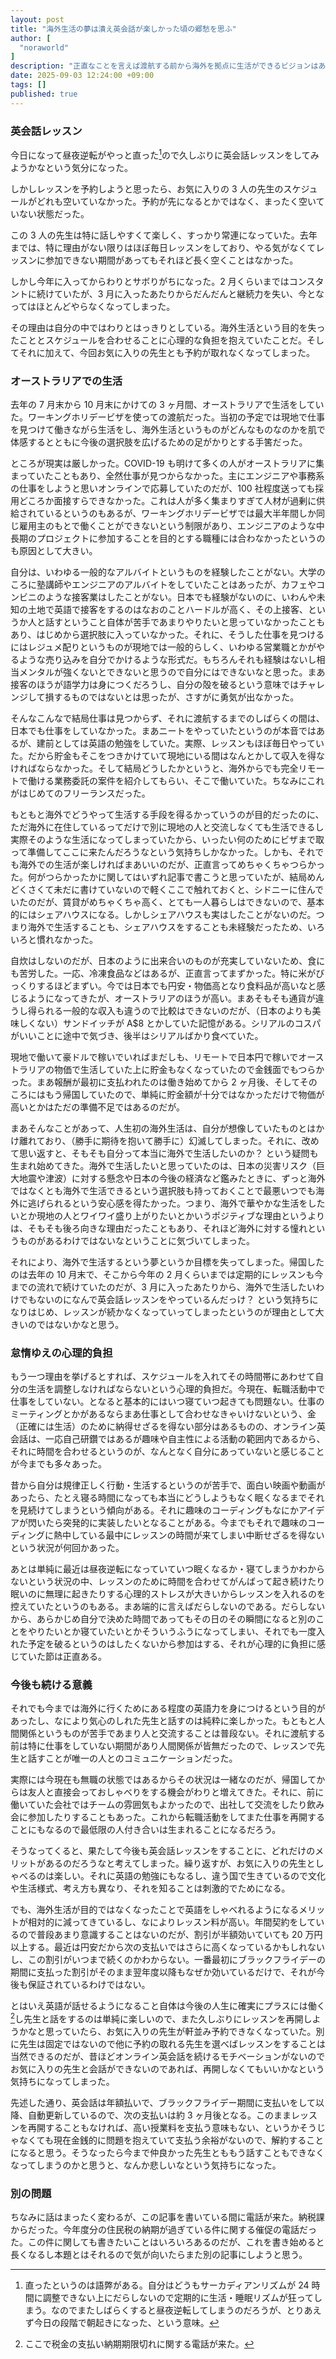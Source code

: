 ```yaml
---
layout: post
title: "海外生活の夢は潰え英会話が楽しかった頃の郷愁を思ふ"
author: [
  "noraworld"
]
description: "正直なことを言えば渡航する前から海外を拠点に生活ができるビジョンはあまり立っていなかったし、海外生活という目標がなくなったことにより、それまでほぼ毎日やっていたオンライン英会話も続かなくなって、まあ結局こうなったかという脱力した気持ちと、もう気の知れた先生とは話すことができないかもしれないという哀愁を語る。"
date: 2025-09-03 12:24:00 +09:00
tags: []
published: true
---
```


### 英会話レッスン
今日になって昼夜逆転がやっと直った[^circadian_rhythm]ので久しぶりに英会話レッスンをしてみようかなという気分になった。

[^circadian_rhythm]: 直ったというのは語弊がある。自分はどうもサーカディアンリズムが 24 時間に調整できない上にだらしないので定期的に生活・睡眠リズムが狂ってしまう。なのでまたしばらくすると昼夜逆転してしまうのだろうが、とりあえず今日の段階で朝起きになった、という意味。

しかしレッスンを予約しようと思ったら、お気に入りの 3 人の先生のスケジュールがどれも空いていなかった。予約が先になるとかではなく、まったく空いていない状態だった。

この 3 人の先生は特に話しやすくて楽しく、すっかり常連になっていた。去年までは、特に理由がない限りはほぼ毎日レッスンをしており、やる気がなくてレッスンに参加できない期間があってもそれほど長く空くことはなかった。

しかし今年に入ってからわりとサボりがちになった。2 月くらいまではコンスタントに続けていたが、3 月に入ったあたりからだんだんと継続力を失い、今となってはほとんどやらなくなってしまった。

その理由は自分の中ではわりとはっきりとしている。海外生活という目的を失ったこととスケジュールを合わせることに心理的な負担を抱えていたことだ。そしてそれに加えて、今回お気に入りの先生とも予約が取れなくなってしまった。

### オーストラリアでの生活
去年の 7 月末から 10 月末にかけての 3 ヶ月間、オーストラリアで生活をしていた。ワーキングホリデービザを使っての渡航だった。当初の予定では現地で仕事を見つけて働きながら生活をし、海外生活というものがどんなものなのかを肌で体感するとともに今後の選択肢を広げるための足がかりとする手筈だった。

ところが現実は厳しかった。COVID-19 も明けて多くの人がオーストラリアに集まっていたこともあり、全然仕事が見つからなかった。主にエンジニアや事務系の仕事をしようと思いオンラインで応募していたのだが、100 社程度送っても採用どころか面接すらできなかった。これは人が多く集まりすぎて人材が過剰に供給されているというのもあるが、ワーキングホリデービザでは最大半年間しか同じ雇用主のもとで働くことができないという制限があり、エンジニアのような中長期のプロジェクトに参加することを目的とする職種には合わなかったというのも原因として大きい。

自分は、いわゆる一般的なアルバイトというものを経験したことがない。大学のころに塾講師やエンジニアのアルバイトをしていたことはあったが、カフェやコンビニのような接客業はしたことがない。日本でも経験がないのに、いわんや未知の土地で英語で接客をするのはなおのことハードルが高く、その上接客、というか人と話すということ自体が苦手であまりやりたいと思っていなかったこともあり、はじめから選択肢に入っていなかった。それに、そうした仕事を見つけるにはレジュメ配りというものが現地では一般的らしく、いわゆる営業職とかがやるような売り込みを自分でかけるような形式だ。もちろんそれも経験はないし相当メンタルが強くないとできないと思うので自分にはできないなと思った。まあ接客のほうが語学力は身につくだろうし、自分の殻を破るという意味ではチャレンジして損するものではないとは思ったが、さすがに勇気が出なかった。

そんなこんなで結局仕事は見つからず、それに渡航するまでのしばらくの間は、日本でも仕事をしていなかった。まあニートをやっていたというのが本音ではあるが、建前としては英語の勉強をしていた。実際、レッスンもほぼ毎日やっていた。だから貯金もそこをつきかけていて現地にいる間はなんとかして収入を得なければならなかった。そして結局どうしたかというと、海外からでも完全リモートで働ける業務委託の案件を紹介してもらい、そこで働いていた。ちなみにこれがはじめてのフリーランスだった。

もともと海外でどうやって生活する手段を得るかっていうのが目的だったのに、ただ海外に在住しているってだけで別に現地の人と交流しなくても生活できるし実際そのような生活になってしまっていたから、いったい何のためにビザまで取って準備してここに来たんだろうなという気持ちしかなかった。しかも、それでも海外での生活が楽しければまあいいのだが、正直言ってめちゃくちゃつらかった。何がつらかったかに関してはいずれ記事で書こうと思っていたが、結局めんどくさくて未だに書けていないので軽くここで触れておくと、シドニーに住んでいたのだが、賃貸がめちゃくちゃ高く、とても一人暮らしはできないので、基本的にはシェアハウスになる。しかしシェアハウスも実はしたことがないのだ。つまり海外で生活することも、シェアハウスをすることも未経験だったため、いろいろと慣れなかった。

自炊はしないのだが、日本のように出来合いのものが充実していないため、食にも苦労した。一応、冷凍食品などはあるが、正直言ってまずかった。特に米がびっくりするほどまずい。今では日本でも円安・物価高となり食料品が高いなと感じるようになってきたが、オーストラリアのほうが高い。まあそもそも通貨が違うし得られる一般的な収入も違うので比較はできないのだが、（日本のよりも美味しくない）サンドイッチが A$8 とかしていた記憶がある。シリアルのコスパがいいことに途中で気づき、後半はシリアルばかり食べていた。

現地で働いて豪ドルで稼いでいればまだしも、リモートで日本円で稼いでオーストラリアの物価で生活していた上に貯金もなくなっていたので金銭面でもつらかった。まあ報酬が最初に支払われたのは働き始めてから 2 ヶ月後、そしてそのころにはもう帰国していたので、単純に貯金額が十分ではなかっただけで物価が高いとかはただの準備不足ではあるのだが。

まあそんなことがあって、人生初の海外生活は、自分が想像していたものとはかけ離れており、（勝手に期待を抱いて勝手に）幻滅してしまった。それに、改めて思い返すと、そもそも自分って本当に海外で生活したいのか？ という疑問も生まれ始めてきた。海外で生活したいと思っていたのは、日本の災害リスク（巨大地震や津波）に対する懸念や日本の今後の経済など鑑みたときに、ずっと海外ではなくとも海外で生活できるという選択肢も持っておくことで最悪いつでも海外に逃げられるという安心感を得たかった。つまり、海外で華やかな生活をしたいとか現地の人とワイワイ盛り上がりたいとかいうポジティブな理由というよりは、そもそも後ろ向きな理由だったこともあり、それほど海外に対する憧れというものがあるわけではないなということに気づいてしまった。

それにより、海外で生活するという夢というか目標を失ってしまった。帰国したのは去年の 10 月末で、そこから今年の 2 月くらいまでは定期的にレッスンも今までの流れで続けていたのだが、3 月に入ったあたりから、海外で生活したいわけでもないのになんで英会話レッスンをやっているんだっけ？ という気持ちになりはじめ、レッスンが続かなくなっていってしまったというのが理由として大きいのではないかなと思う。

### 怠惰ゆえの心理的負担
もう一つ理由を挙げるとすれば、スケジュールを入れてその時間帯にあわせて自分の生活を調整しなければならないという心理的負担だ。今現在、転職活動中で仕事をしていない。となると基本的にはいつ寝ていつ起きても問題ない。仕事のミーティングとかがあるならまあ仕事として合わせなきゃいけないという、金（正確には生活）のために納得せざるを得ない部分はあるものの、オンライン英会話は、一応自己研鑽ではあるが趣味や自主性による活動の範囲内であるから、それに時間を合わせるというのが、なんとなく自分にあっていないと感じることが今までも多々あった。

昔から自分は規律正しく行動・生活するというのが苦手で、面白い映画や動画があったら、たとえ寝る時間になっても本当にどうしようもなく眠くなるまでそれを見続けてしまうという傾向がある。それに趣味のコーディングもなにかアイデアが閃いたら突発的に実装したいとなることがある。今までもそれで趣味のコーディングに熱中している最中にレッスンの時間が来てしまい中断せざるを得ないという状況が何回かあった。

あとは単純に最近は昼夜逆転になっていていつ眠くなるか・寝てしまうかわからないという状況の中、レッスンのために時間を合わせてがんばって起き続けたり眠いのに無理に起きたりする心理的ストレスが大きいからレッスンを入れるのを控えていたというのもある。まあ端的に言えばだらしないのである。だらしないから、あらかじめ自分で決めた時間であってもその日のその瞬間になると別のことをやりたいとか寝ていたいとかそういうふうになってしまい、それでも一度入れた予定を破るというのはしたくないから参加はする、それが心理的に負担に感じていた節は正直ある。

### 今後も続ける意義
それでも今までは海外に行くためにある程度の英語力を身につけるという目的があったし、なにより気心のしれた先生と話すのは純粋に楽しかった。もともと人間関係というものが苦手であまり人と交流することは普段ない。それに渡航する前は特に仕事をしていない期間があり人間関係が皆無だったので、レッスンで先生と話すことが唯一の人とのコミュニケーションだった。

実際には今現在も無職の状態ではあるからその状況は一緒なのだが、帰国してからは友人と直接会っておしゃべりをする機会がわりと増えてきた。それに、前に働いていた会社ではチームの雰囲気もよかったので、出社して交流をしたり飲み会に参加したりすることもあった。これから転職活動をしてまた仕事を再開することにもなるので最低限の人付き合いは生まれることになるだろう。

そうなってくると、果たして今後も英会話レッスンをすることに、どれだけのメリットがあるのだろうなと考えてしまった。繰り返すが、お気に入りの先生としゃべるのは楽しい。それに英語の勉強にもなるし、違う国で生きているので文化や生活様式、考え方も異なり、それを知ることは刺激的でためになる。

でも、海外生活が目的ではなくなったことで英語をしゃべれるようになるメリットが相対的に減ってきているし、なによりレッスン料が高い。年間契約をしているので普段あまり意識することはないのだが、割引が半額効いていても 20 万円以上する。最近は円安だから次の支払いではさらに高くなっているかもしれないし、この割引がいつまで続くのかわからない。一番最初にブラックフライデーの期間に支払った割引がそのまま翌年度以降もなぜか効いているだけで、それが今後も保証されているわけではない。

とはいえ英語が話せるようになること自体は今後の人生に確実にプラスには働く[^phone_call]し先生と話をするのは単純に楽しいので、また久しぶりにレッスンを再開しようかなと思っていたら、お気に入りの先生が軒並み予約できなくなっていた。別に先生は固定ではないので他に予約の取れる先生を選べばレッスンをすることは当然できるのだが、昔ほどオンライン英会話を続けるモチベーションがないのでお気に入りの先生と会話ができないのであれば、再開しなくてもいいかなという気持ちになってしまった。

[^phone_call]: ここで税金の支払い納期期限切れに関する電話が来た。

先述した通り、英会話は年額払いで、ブラックフライデー期間に支払いをして以降、自動更新しているので、次の支払いは約 3 ヶ月後となる。このままレッスンを再開することもなければ、高い授業料を支払う意味もない、というかそうじゃなくても現在金銭的に問題を抱えていて支払う余裕がないので、解約することになると思う。そうなったら今まで仲良かった先生とももう話すこともできなくなってしまうのかと思うと、なんか悲しいなという気持ちになった。

### 別の問題
ちなみに話はまったく変わるが、この記事を書いている間に電話が来た。納税課からだった。今年度分の住民税の納期が過ぎている件に関する催促の電話だった。この件に関しても書きたいことはいろいろあるのだが、これを書き始めると長くなるし本題とはそれるので気が向いたらまた別の記事にしようと思う。

